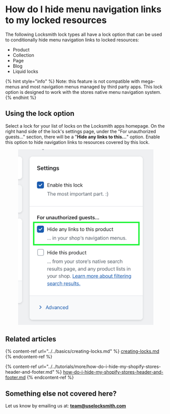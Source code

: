 # How do I hide menu navigation links to my locked resources

The following Locksmith lock types all have a lock option that can be used to conditionally hide menu navigation links to locked resources:

* Product
* Collection
* Page
* Blog
* Liquid locks

{% hint style="info" %}
Note: this feature is not compatible with mega-menus and most navigation menus managed by third party apps. This lock option is designed to work with the stores native menu navigation system.
{% endhint %}

## Using the lock option

Select a lock for your list of locks on the Locksmith apps homepage. On the right hand side of the lock's settings page, under the "For unauthorized guests…" section, there will be a "**Hide any links to this...**" option. Enable this option to hide navigation links to resources covered by this lock.&#x20;

<figure><img src="../../.gitbook/assets/Hide any links to this... Product.png" alt=""><figcaption></figcaption></figure>

## Related articles

{% content-ref url="../../basics/creating-locks.md" %}
[creating-locks.md](../../basics/creating-locks.md)
{% endcontent-ref %}

{% content-ref url="../../tutorials/more/how-do-i-hide-my-shopify-stores-header-and-footer.md" %}
[how-do-i-hide-my-shopify-stores-header-and-footer.md](../../tutorials/more/how-do-i-hide-my-shopify-stores-header-and-footer.md)
{% endcontent-ref %}

## Something else not covered here?&#x20;

Let us know by emailing us at: **team@uselocksmith.com**

